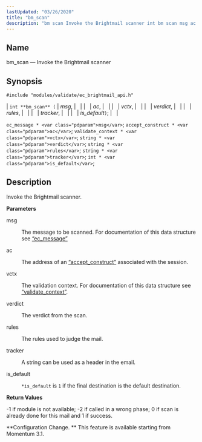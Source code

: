 ```yaml
---
lastUpdated: "03/26/2020"
title: "bm_scan"
description: "bm scan Invoke the Brightmail scanner int bm scan msg ac vctx verdict rules tracker is default ec message msg accept construct ac validate context vctx string verdict string rules string tracker int is default Invoke the Brightmail scanner msg The message to be scanned For documentation of this data..."
---
```


<a name="apis.bm_scan"></a> 
## Name

bm_scan — Invoke the Brightmail scanner

## Synopsis

`#include "modules/validate/ec_brightmail_api.h"`

| `int **bm_scan** (` | <var class="pdparam">msg</var>, |   |
|   | <var class="pdparam">ac</var>, |   |
|   | <var class="pdparam">vctx</var>, |   |
|   | <var class="pdparam">verdict</var>, |   |
|   | <var class="pdparam">rules</var>, |   |
|   | <var class="pdparam">tracker</var>, |   |
|   | <var class="pdparam">is_default</var>`)`; |   |

`ec_message * <var class="pdparam">msg</var>`;
`accept_construct * <var class="pdparam">ac</var>`;
`validate_context * <var class="pdparam">vctx</var>`;
`string * <var class="pdparam">verdict</var>`;
`string * <var class="pdparam">rules</var>`;
`string * <var class="pdparam">tracker</var>`;
`int * <var class="pdparam">is_default</var>`;<a name="idp46990192"></a> 
## Description

Invoke the Brightmail scanner.

**<a name="idp46991408"></a> Parameters**

<dl class="variablelist">

<dt>msg</dt>

<dd>

The message to be scanned. For documentation of this data structure see [“ec_message”](/momentum/3/3-api/structs-ec-message)

</dd>

<dt>ac</dt>

<dd>

The address of an [“accept_construct”](/momentum/3/3-api/structs-accept-construct) associated with the session.

</dd>

<dt>vctx</dt>

<dd>

The validation context. For documentation of this data structure see [“validate_context”](/momentum/3/3-api/structs-validate-context).

</dd>

<dt>verdict</dt>

<dd>

The verdict from the scan.

</dd>

<dt>rules</dt>

<dd>

The rules used to judge the mail.

</dd>

<dt>tracker</dt>

<dd>

A string can be used as a header in the email.

</dd>

<dt>is_default</dt>

<dd>

`*is_default` is `1` if the final destination is the default destination.

</dd>

</dl>

**<a name="idp47007936"></a> Return Values**

-1 if module is not available; -2 if called in a wrong phase; 0 if scan is already done for this mail and 1 if success.

**Configuration Change. ** This feature is available starting from Momentum 3.1.